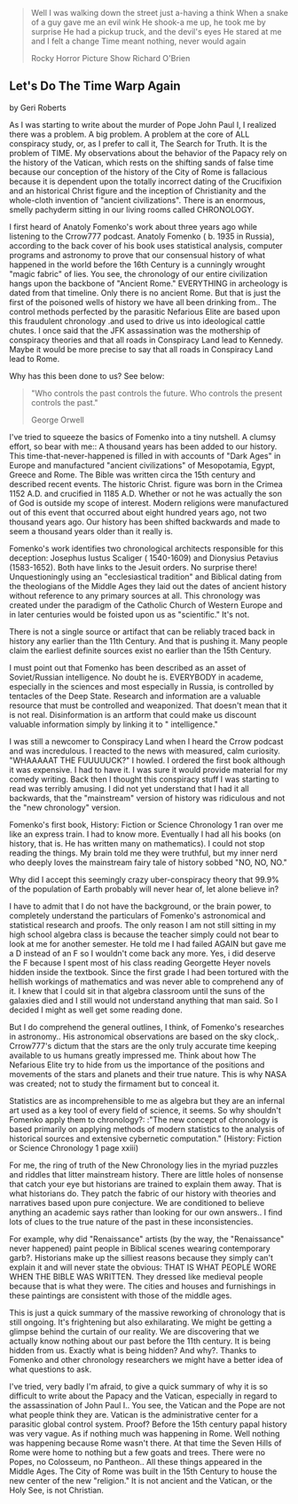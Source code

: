 > Well I was walking down the street just a-having a think
> When a snake of a guy gave me an evil wink
> He shook-a me up, he took me by surprise
> He had a pickup truck, and the devil's eyes
> He stared at me and I felt a change
> Time meant nothing, never would again
>
> Rocky Horror Picture Show
> Richard O'Brien

## Let's Do The Time Warp Again

by Geri Roberts

As I was starting to write about the murder of Pope John Paul I, I realized there was a problem. A big problem. A
problem at the core of ALL conspiracy study, or, as I prefer to call it, The Search for Truth. It is the problem of
TIME. My observations about the behavior of the Papacy rely on the history of the Vatican, which rests on the shifting
sands of false time because our conception of the history of the City of Rome is fallacious because it is dependent upon
the totally incorrect dating of the Crucifixion and an historical Christ figure and the inception of Christianity and
the whole-cloth invention of "ancient civilizations". There is an enormous, smelly pachyderm sitting in our living rooms
called CHRONOLOGY.

I first heard of Anatoly Fomenko's work about three years ago while listening to the Crrow777 podcast. Anatoly Fomenko (
b. 1935 in Russia), according to the back cover of his book uses statistical analysis, computer programs and astronomy
to prove that our consensual history of what happened in the world before the 16th Century is a cunningly wrought "magic
fabric" of lies. You see, the chronology of our entire civilization hangs upon the backbone of "Ancient Rome."
EVERYTHING in archeology is dated from that timeline. Only there is no ancient Rome. But that is just the first of the
poisoned wells of history we have all been drinking from.. The control methods perfected by the parasitic Nefarious
Elite are based upon this fraudulent chronology .and used to drive us into ideological cattle chutes. I once said that
the JFK assassination was the mothership of conspiracy theories and that all roads in Conspiracy Land lead to Kennedy.
Maybe it would be more precise to say that all roads in Conspiracy Land lead to Rome.

Why has this been done to us? See below:

> "Who controls the past controls the future.
> Who controls the present controls the past."
>
> George Orwell



I've tried to squeeze the basics of Fomenko into a tiny nutshell. A clumsy effort, so bear with me:: A thousand years
has been added to our history. This time-that-never-happened is filled in with accounts of "Dark Ages" in Europe and
manufactured "ancient civilizations" of Mesopotamia, Egypt, Greece and Rome. The Bible was written circa the 15th
century and described recent events. The historic Christ. figure was born in the Crimea 1152 A.D. and crucified in 1185
A.D. Whether or not he was actually the son of God is outside my scope of interest. Modern religions were manufactured
out of this event that occurred about eight hundred years ago, not two thousand years ago. Our history has been shifted
backwards and made to seem a thousand years older than it really is.

Fomenko's work identifies two chronological architects responsible for this deception: Josephus Iustus Scaliger (
1540-1609) and Dionysius Petavius (1583-1652). Both have links to the Jesuit orders. No surprise there!  Unquestioningly
using an "ecclesiastical tradition"  and Biblical dating from the theologians of the Middle Ages they laid out the dates
of ancient history without reference to any primary sources at all. This chronology was created under the paradigm of
the Catholic Church of Western Europe and in later centuries would be foisted upon us as "scientific."  It's not.

There is not a single source or artifact that can be reliably traced back in history any earlier than the 11th Century.
And that is pushing it. Many people claim the earliest definite sources exist no earlier than the 15th Century.

I must point out that Fomenko has been described as an asset of Soviet/Russian intelligence. No doubt he is. EVERYBODY
in academe, especially in the sciences and most especially in Russia, is controlled by tentacles of the Deep State.
Research and information are a valuable resource that must be controlled and weaponized. That doesn't mean that it is
not real. Disinformation is an artform that could make us discount valuable information simply by linking it to "
intelligence."

I was still a newcomer to Conspiracy Land when I heard the Crrow podcast and was incredulous. I reacted to the news with
measured, calm curiosity.   "WHAAAAAT THE FUUUUUCK?" I howled. I ordered the first book although it was expensive. I had
to have it. I was sure it would provide material for my comedy writing. Back then I thought this conspiracy stuff I was
starting to read was terribly amusing. I did not yet understand that I had it all backwards, that the "mainstream"
version of history was ridiculous and not the "new chronology" version.

Fomenko's first book, History: Fiction or Science Chronology 1 ran over me like an express train. I had to know more.
Eventually I had all his books (on history, that is. He has written many on mathematics). I could not stop reading the
things. My brain told me they were truthful, but my inner nerd who deeply loves the mainstream fairy tale of history
sobbed "NO, NO, NO."

Why did I accept this seemingly crazy uber-conspiracy theory that 99.9% of the population of Earth probably will never
hear of, let alone believe in?

I have to admit that I do not have the background, or the brain power, to completely understand the particulars of
Fomenko's astronomical and statistical research and proofs. The only reason I am not still sitting in my high school
algebra class is because the teacher simply could not bear to look at me for another semester. He told me I had failed
AGAIN but gave me a D instead of an F so I wouldn't come back any more. Yes, i did deserve the F because I spent most of
his class reading Georgette Heyer novels hidden inside the textbook. Since the first grade I had been tortured with the
hellish workings of mathematics and was never able to comprehend any of it. I knew that I could sit in that algebra
classroom until the suns of the galaxies died and I still would not understand anything that man said. So I decided I
might as well get some reading done.

But I do comprehend the general outlines, I think, of Fomenko's researches in astronomy.. His astronomical observations
are based on the sky clock,. Crrow777's dictum that the stars are the only truly accurate time keeping available to us
humans greatly impressed me. Think about how The Nefarious Elite try to hide from us the importance of the positions and
movements of the stars and planets and their true nature. This is why NASA was created; not to study the firmament but
to conceal it.

Statistics are as incomprehensible to me as algebra but they are an infernal art used as a key tool of every field of
science, it seems. So why shouldn't Fomenko apply them to chronology?:   :"The new concept of chronology is based
primarily on applying methods of modern statistics to the analysis of historical sources and extensive cybernetic
computation."  (History:  Fiction or Science Chronology 1 page xxiii)

For me, the ring of truth of the New Chronology lies in the myriad puzzles and riddles that litter mainstream history.
There are little holes of nonsense that catch your eye but historians are trained to explain them away. That is what
historians do. They patch the fabric of our history with theories and narratives based upon pure conjecture. We are
conditioned to believe anything an academic says rather than looking for our own answers.. I find lots of clues to the
true nature of the past in these inconsistencies.

For example, why did "Renaissance" artists (by the way, the "Renaissance" never happened) paint people in Biblical
scenes wearing contemporary garb?. Historians make up the silliest reasons because they simply can't explain it and will
never state the obvious:  THAT IS WHAT PEOPLE WORE WHEN THE BIBLE WAS WRITTEN. They dressed like medieval people because
that is what they were. The cities and houses and furnishings in these paintings are consistent with those of the middle
ages.

This is just a quick summary of the massive reworking of chronology that is still ongoing. It's frightening but also
exhilarating. We might be getting a glimpse behind the curtain of our reality. We are discovering that we actually know
nothing about our past before the 11th century. It is being hidden from us. Exactly what is being hidden? And why?.
Thanks to Fomenko and other chronology researchers we might have a better idea of what questions to ask.

I've tried, very badly I'm afraid, to give a quick summary of why it is so difficult to write about the Papacy and the
Vatican, especially in regard to the assassination of John Paul I.. You see, the Vatican and the Pope are not what
people think they are. Vatican is the administrative center for a parasitic global control system. Proof? Before the
15th century papal history was very vague. As if nothing much was happening in Rome. Well nothing was happening because
Rome wasn't there. At that time the Seven Hills of Rome were home to nothing but a few goats and trees. There were no
Popes, no Colosseum, no Pantheon.. All these things appeared in the Middle Ages. The City of Rome was built in the 15th
Century to house the new center of the new "religion."  It is not ancient and the Vatican, or the Holy See, is not
Christian.  